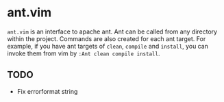 ant.vim
=======

`ant.vim` is an interface to apache ant. Ant can be called from any directory
within the project. Commands are also created for each ant target. For example,
if you have ant targets of `clean`, `compile` and `install`, you can invoke
them from vim by `:Ant clean compile install`.


TODO
-----

* Fix errorformat string
